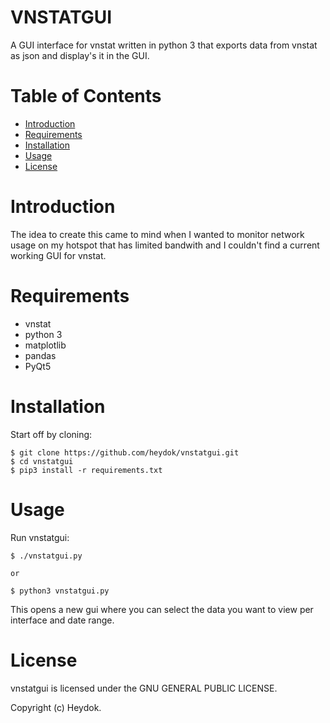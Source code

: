 # VNSTATGUI
A GUI interface for vnstat written in python 3 that exports data from vnstat as json and display's it in the GUI.


# Table of Contents
- [Introduction](#introduction)
- [Requirements](#requirements)
- [Installation](#installation)
- [Usage](#usage)
- [License](#license)


# Introduction


The idea to create this came to mind when I wanted to monitor network usage on my hotspot that has limited bandwith and I couldn't find a current working GUI for vnstat.

# Requirements

* vnstat
* python 3
* matplotlib
* pandas
* PyQt5

# Installation

Start off by cloning:
```
$ git clone https://github.com/heydok/vnstatgui.git
$ cd vnstatgui
$ pip3 install -r requirements.txt
```

# Usage

Run vnstatgui:

```
$ ./vnstatgui.py

or

$ python3 vnstatgui.py
```

This opens a new gui where you can select the data you want to view per interface and date range.


# License

vnstatgui is licensed under the GNU GENERAL PUBLIC LICENSE.

Copyright (c) Heydok.
